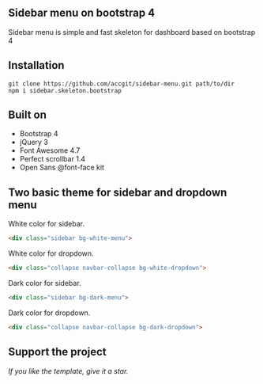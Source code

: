 
## Sidebar menu on bootstrap 4

Sidebar menu is simple and fast skeleton for dashboard based on bootstrap 4

## Installation

```
git clone https://github.com/accgit/sidebar-menu.git path/to/dir
npm i sidebar.skeleton.bootstrap
```

## Built on

- Bootstrap 4
- jQuery 3
- Font Awesome 4.7
- Perfect scrollbar 1.4
- Open Sans @font-face kit

## Two basic theme for sidebar and dropdown menu

White color for sidebar.

```html
<div class="sidebar bg-white-menu">
```

White color for dropdown.

```html
<div class="collapse navbar-collapse bg-white-dropdown">
```

Dark color for sidebar.

```html
<div class="sidebar bg-dark-menu">
```

Dark color for dropdown.

```html
<div class="collapse navbar-collapse bg-dark-dropdown">
```

## Support the project

*If you like the template, give it a star.*

